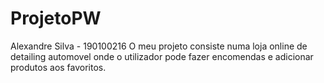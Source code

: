 # ProjetoPW
Alexandre Silva - 190100216
O meu projeto consiste numa loja online de detailing automovel onde o utilizador pode fazer encomendas e adicionar produtos aos favoritos.
